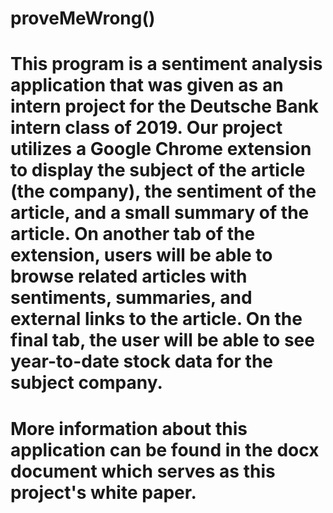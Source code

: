 # proveMeWrong()
# This program is a sentiment analysis application that was given as an intern project for the Deutsche Bank intern class of 2019. Our project utilizes a Google Chrome extension to display the subject of the article (the company), the sentiment of the article, and a small summary of the article. On another tab of the extension, users will be able to browse related articles with sentiments, summaries, and external links to the article. On the final tab, the user will be able to see year-to-date stock data for the subject company. 
# More information about this application can be found in the docx document which serves as this project's white paper.
